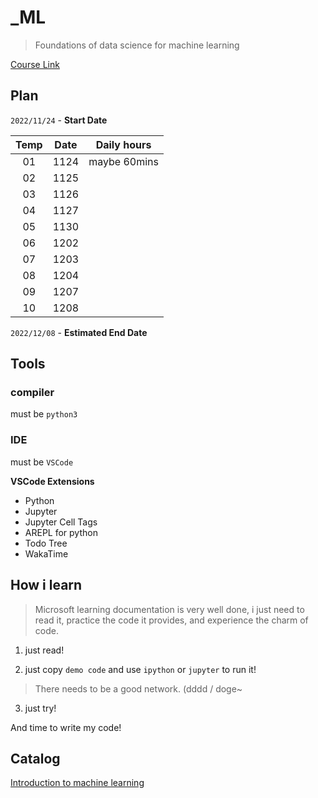 # _ML

> Foundations of data science for machine learning

[Course Link](https://learn.microsoft.com/zh-cn/training/paths/machine-learning-foundations-using-data-science/)

## Plan

`2022/11/24` - **Start Date**

| Temp | Date | Daily hours|
|:----:|:----:|:----------:|
|  01  | 1124 |maybe 60mins|
|  02  | 1125 |            |
|  03  | 1126 |            |
|  04  | 1127 |            |
|  05  | 1130 |            |
|  06  | 1202 |            |
|  07  | 1203 |            |
|  08  | 1204 |            |
|  09  | 1207 |            |
|  10  | 1208 |            |


`2022/12/08` - **Estimated End Date**

## Tools

### compiler

must be `python3`

### IDE

must be `VSCode`

**VSCode Extensions**

- Python
- Jupyter
- Jupyter Cell Tags
- AREPL for python
- Todo Tree
- WakaTime

## How i learn

> Microsoft learning documentation is very well done, i just need to read it, practice the code it provides, and experience the charm of code.

1. just read!

2. just copy `demo code` and use `ipython` or `jupyter` to run it!

> There needs to be a good network. (dddd / doge~

3. just try!

And time to write my code!

## Catalog

[Introduction to machine learning](./Introduction_to_machine_learning/)